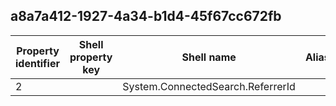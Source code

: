 ## a8a7a412-1927-4a34-b1d4-45f67cc672fb

Property identifier | Shell property key | Shell name | Alias
--- | --- | --- | ---
2 |  | System.ConnectedSearch.ReferrerId | 

